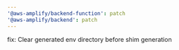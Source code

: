 ```yaml
---
'@aws-amplify/backend-function': patch
'@aws-amplify/backend': patch
---
```


fix: Clear generated env directory before shim generation
